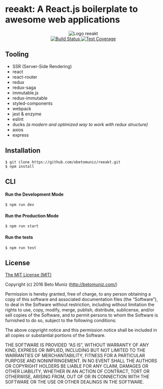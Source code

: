 # reeakt: A React.js boilerplate to awesome web applications

<div align="center">
  <img src="https://cloud.githubusercontent.com/assets/1680157/25194345/8788424e-2510-11e7-91cb-3a04b1bb4e5b.png" alt="Logo reeakt">
</div>

<div align="center">
  <a href="https://travis-ci.org/obetomuniz/reeakt">
    <img src="https://travis-ci.org/obetomuniz/reeakt.svg?maxAge=0&branch=master" alt="Build Status" />
  </a>
  <a href="https://coveralls.io/github/obetomuniz/reeakt?branch=master">
    <img src="https://coveralls.io/repos/github/obetomuniz/reeakt/badge.svg?maxAge=0&branch=master" alt="Test Coverage" />
  </a>
</div>

## Tooling

- SSR (Server-Side Rendering)
- react
- react-router
- redux
- redux-saga
- immutable.js
- redux-immutable
- styled-components
- webpack
- jest & enzyme
- eslint
- ducks _(a modern and optimized way to work with redux structure)_
- axios
- express

## Installation

```
$ git clone https://github.com/obetomuniz/reeakt.git
$ npm install
```

## CLI

#### Run the Development Mode

```
$ npm run dev
```

#### Run the Production Mode

```
$ npm run start
```

#### Run the tests

```
$ npm run test
```

## License

[The MIT License (MIT)](https://betomuniz.mit-license.org/)

Copyright (c) 2016 Beto Muniz (http://betomuniz.com/)

Permission is hereby granted, free of charge, to any person obtaining a copy of this software and associated documentation files (the “Software”), to deal in the Software without restriction, including without limitation the rights to use, copy, modify, merge, publish, distribute, sublicense, and/or sell copies of the Software, and to permit persons to whom the Software is furnished to do so, subject to the following conditions:

The above copyright notice and this permission notice shall be included in all copies or substantial portions of the Software.

THE SOFTWARE IS PROVIDED “AS IS”, WITHOUT WARRANTY OF ANY KIND, EXPRESS OR IMPLIED, INCLUDING BUT NOT LIMITED TO THE WARRANTIES OF MERCHANTABILITY, FITNESS FOR A PARTICULAR PURPOSE AND NONINFRINGEMENT. IN NO EVENT SHALL THE AUTHORS OR COPYRIGHT HOLDERS BE LIABLE FOR ANY CLAIM, DAMAGES OR OTHER LIABILITY, WHETHER IN AN ACTION OF CONTRACT, TORT OR OTHERWISE, ARISING FROM, OUT OF OR IN CONNECTION WITH THE SOFTWARE OR THE USE OR OTHER DEALINGS IN THE SOFTWARE.
